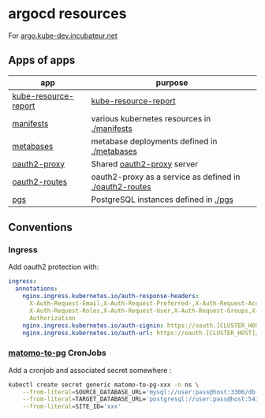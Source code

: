 # argocd resources

For [argo.kube-dev.incubateur.net](https://argo.kube-dev.incubateur.net)

## Apps of apps

| app                                                      | purpose                                                                    |
| -------------------------------------------------------- | -------------------------------------------------------------------------- |
| [kube-resource-report](./apps/kube-resource-report.yaml) | [kube-resource-report](https://codeberg.org/hjacobs/kube-resource-report)  |
| [manifests](./apps/manifests.yaml)                       | various kubernetes resources in [./manifests](./manifests)                 |
| [metabases](./apps/metabases.yml)                        | metabase deployments defined in [./metabases](./metabases)                 |
| [oauth2-proxy](./apps/oauth2-proxy.yaml)                 | Shared [oauth2-proxy](https://oauth2-proxy.github.io) server               |
| [oauth2-routes](./apps/oauth2-routes.yml)                | oauth2-proxy as a service as defined in [./oauth2-routes](./oauth2-routes) |
| [pgs](./apps/pgs.yml)                                    | PostgreSQL instances defined in [./pgs](./pgs)                             |

## Conventions

### Ingress

Add oauth2 protection with:

```yaml
ingress:
  annotations:
    nginx.ingress.kubernetes.io/auth-response-headers:
      X-Auth-Request-Email,X-Auth-Request-Preferred-,X-Auth-Request-Access-Token,
      X-Auth-Request-Roles,X-Auth-Request-User,X-Auth-Request-Groups,X-Forwarded-Groups,
      Authorization
    nginx.ingress.kubernetes.io/auth-signin: https://oauth.[CLUSTER_HOST]/oauth2/start?rd=https%3A%2F%2F$host$escaped_request_uri
    nginx.ingress.kubernetes.io/auth-url: https://oauth.[CLUSTER_HOST]/oauth2/auth
```

### [matomo-to-pg](https://github.com/betagouv/matomo-to-pg) CronJobs

Add a cronjob and associated secret somewhere :

```sh
kubectl create secret generic matomo-to-pg-xxx -n ns \
    --from-literal=SOURCE_DATABASE_URL='mysql://user:pass@host:3306/db' \
    --from-literal=TARGET_DATABASE_URL='postgresql://user:pass@host:5432/db' \
    --from-literal=SITE_ID='xxx'
```
